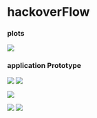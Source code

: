 # hackoverFlow

### plots
![](charts.png)

### application Prototype
![](1.png)
![](2.png)

![](3.png)

![](4.png)
![](5.png)

